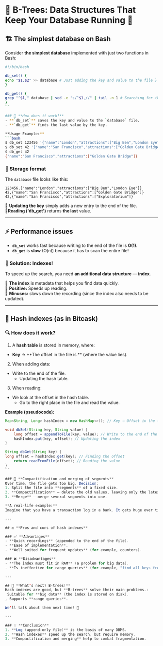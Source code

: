 # 🌳 **B-Trees: Data Structures That Keep Your Database Running** 🌳  

## 🏗️ **The simplest database on Bash**  

Consider **the simplest database** implemented with just two functions in Bash:  

```bash
#!/bin/bash

db_set() {
echo "$1,$2" >> database # Just adding the key and value to the file }
}

db_get() {
grep "^$1," database | sed -e "s/^$1,//" | tail -n 1 # Searching for the last key value
}
``  

### 🎯 **How does it work?**  
- **`db_set`** saves the key and value to the `database` file.  
- **`db_get`** finds the last value by the key.  

**Usage Example:**  
```bash
$ db_set 123456 '{"name":"London","attractions":["Big Ben","London Eye"]}'  
$ db_set 42 '{"name":"San Francisco","attractions":["Golden Gate Bridge"]}'  
$ db_get 42  
{"name":"San Francisco","attractions":["Golden Gate Bridge"]}  
```  

### 📜 **Storage format**  
The `database` file looks like this:  
```
123456,{"name":"London","attractions":["Big Ben","London Eye"]}  
42,{"name":"San Francisco","attractions":["Golden Gate Bridge"]}  
42,{"name":"San Francisco","attractions":["Exploratorium"]}  
```  

🔹 **Updating the key** simply adds a new entry to the end of the file.  
🔹**Reading ('db_get')** returns **the last** value.  

---

## ⚡ **Performance issues**  
- **`db_set`** works fast because writing to the end of the file is **O(1)**.  
- **`db_get`** is **slow** (O(n)) because it has to scan the entire file!  

### 🚀 **Solution: Indexes!**  
To speed up the search, you need **an additional data structure** — **index**.  

📌 **The index** is metadata that helps you find data quickly.  
📌 **Positive:** Speeds up reading.  
📌 **Minuses:** slows down the recording (since the index also needs to be updated).  

---

## 🧩 **Hash indexes (as in Bitcask)**  

### 🔍 **How does it work?**  
1. A **hash table** is stored in memory, where:
- **Key** → **The offset in the file is ** (where the value lies).  
2. When adding data:
- Write to the end of the file.  
   - Updating the hash table.  
3. When reading:
- We look at the offset in the hash table.  
   - Go to the right place in the file and read the value.  

**Example (pseudocode):**  
```java
Map<String, Long> hashIndex = new HashMap<>(); // Key → Offset in the file

void dbSet(String key, String value) {
    long offset = appendToFile(key, value); // Write to the end of the file
    hashIndex.put(key, offset); // Updating the index
}

String dbGet(String key) {
long offset = hashIndex.get(key); // Finding the offset
    return readFromFile(offset); // Reading the value
}
``  

### 🔄 **Compactification and merging of segments**  
Over time, the file gets too big. Decision:  
1. Split the file into **segments** of a fixed size.  
2. **Compactification** — delete the old values, leaving only the latest ones.  
3. **Merge** — merge several segments into one.  

**A real-life example:**  
Imagine that you have a transaction log in a bank. It gets huge over time, but you only need **up-to-date balances**, not the entire transaction history.  

---

## ⚖️ **Pros and cons of hash indexes**  

### ✅ **Advantages**  
- **Quick recordings** (appended to the end of the file).  
- **Ease of implementation**.  
- **Well suited for frequent updates** (for example, counters).  

### ❌ **Disadvantages**  
- **The index must fit in RAM** (a problem for big data).  
- **Is ineffective for range queries** (for example, "find all keys from A to B").  

---

## 🌟 **What's next? B-trees!**  
Hash indexes are good, but **B-trees** solve their main problems.:  
 Suitable for **big data** (the index is stored on disk).  
, Supports **range queries**.  

We'll talk about them next time! 🚀  

---

### 💡 **Conclusion**  
1. **Log (append-only file)** is the basis of many DBMS.  
2. **Hash indexes** speed up the search, but require memory.  
3. **Compactification and merging** help to combat fragmentation.